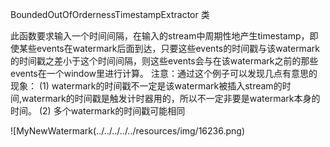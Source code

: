 BoundedOutOfOrdernessTimestampExtractor 类

此函数要求输入一个时间间隔，在输入的stream中周期性地产生timestamp，即使某些events在watermark后面到达，只要这些events的时间戳与该watermark的时间戳之差小于这个时间间隔，则这些events会与在该watermark之前的那些events在一个window里进行计算。
注意：通过这个例子可以发现几点有意思的现象：
(1) watermark的时间戳不一定是该watermark被插入stream的时间,watermark的时间戳是触发计时器用的，所以不一定非要是watermark本身的时间。
(2) 多个watermark的时间戳可能相同

![MyNewWatermark(../../../../../resources/img/16236.png)